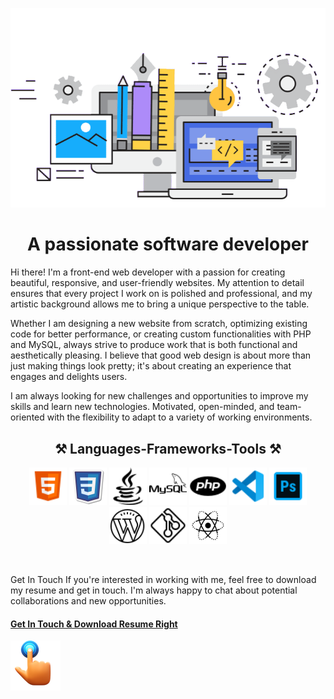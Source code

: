 <!--
### Hi there 👋


**LeilaBasri/LeilaBasri** is a ✨ _special_ ✨ repository because its `README.md` (this file) appears on your GitHub profile.

Here are some ideas to get you started:

- 🔭 I’m currently working on ...
- 🌱 I’m currently learning ...
- 👯 I’m looking to collaborate on ...
- 🤔 I’m looking for help with ...
- 💬 Ask me about ...
- 📫 How to reach me: ...
- 😄 Pronouns: ...
- ⚡ Fun fact: ...
-->
<p align="center">
<img src="Images/website-development.webp">
</p>
<h1 align="center">
   A passionate software developer
</h1>
<p>
   Hi there! I'm a front-end web developer with a passion for creating beautiful, responsive, and user-friendly websites. My attention to detail ensures that every project I work on is polished and professional, and my artistic background allows me to bring a unique perspective to the table.
</p>
<p>
   Whether I am designing a new website from scratch, optimizing existing code for better performance, or creating custom functionalities with PHP and MySQL, always strive to produce work that is both functional and aesthetically pleasing. I believe that good web design is about more than just making things look pretty; it's about creating an experience that engages and delights users.
</p>
<p>
   I am always looking for new challenges and opportunities to improve my skills and learn new technologies. Motivated, open-minded, and team-oriented with the flexibility to adapt to a variety of working environments.
</p>
<h2 align="center">
   ⚒ Languages-Frameworks-Tools ⚒
</h2>
<p align="center">
   <img src="Images/html.png" width="60" height="60">
   <img src="Images/css.png" width="60" height="60">
   <img src="Images/java script.png" width="60" height="60">
   <img src="Images/mysql.png" width="60" height="60">
   <img src="Images/php.png" width="60" height="60">
   <img src="Images/visual stodio.png" width="60" height="60">
   <img src="Images/photoshop.png" width="60" height="60">
   <img src="Images/download.png" width="60" height="60">
   <img src="Images/git.png" width="60" height="60">
   <img src="Images/react.png" width="60" height="60">
</p>
<br>
<p>
   Get In Touch If you're interested in working with me, feel free to download my resume and get in touch. I'm always happy to chat about potential collaborations and new opportunities.
</p>
<p align="center">
   <h4><a href="Leila basri-2.pdf"> Get In Touch & Download Resume Right</a></h4>
   <img src="Images/finger.png">
</p>

